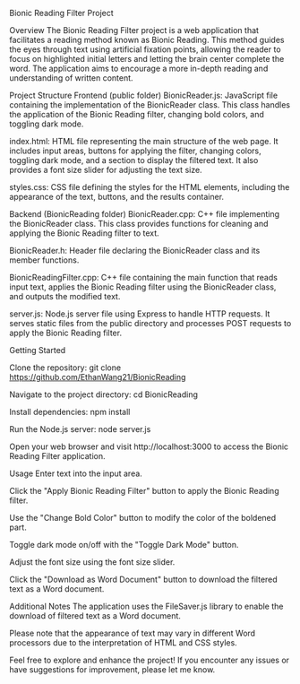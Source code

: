 Bionic Reading Filter Project

Overview
The Bionic Reading Filter project is a web application that facilitates a reading method known as Bionic Reading. This method guides the eyes through text using artificial fixation points, allowing the reader to focus on highlighted initial letters and letting the brain center complete the word. The application aims to encourage a more in-depth reading and understanding of written content.

Project Structure
Frontend (public folder)
BionicReader.js: JavaScript file containing the implementation of the BionicReader class. This class handles the application of the Bionic Reading filter, changing bold colors, and toggling dark mode.

index.html: HTML file representing the main structure of the web page. It includes input areas, buttons for applying the filter, changing colors, toggling dark mode, and a section to display the filtered text. It also provides a font size slider for adjusting the text size.

styles.css: CSS file defining the styles for the HTML elements, including the appearance of the text, buttons, and the results container.

Backend (BionicReading folder)
BionicReader.cpp: C++ file implementing the BionicReader class. This class provides functions for cleaning and applying the Bionic Reading filter to text.

BionicReader.h: Header file declaring the BionicReader class and its member functions.

BionicReadingFilter.cpp: C++ file containing the main function that reads input text, applies the Bionic Reading filter using the BionicReader class, and outputs the modified text.

server.js: Node.js server file using Express to handle HTTP requests. It serves static files from the public directory and processes POST requests to apply the Bionic Reading filter.

Getting Started

Clone the repository:
git clone https://github.com/EthanWang21/BionicReading

Navigate to the project directory:
cd BionicReading

Install dependencies:
npm install

Run the Node.js server:
node server.js

Open your web browser and visit http://localhost:3000 to access the Bionic Reading Filter application.

Usage
Enter text into the input area.

Click the "Apply Bionic Reading Filter" button to apply the Bionic Reading filter.

Use the "Change Bold Color" button to modify the color of the boldened part.

Toggle dark mode on/off with the "Toggle Dark Mode" button.

Adjust the font size using the font size slider.

Click the "Download as Word Document" button to download the filtered text as a Word document.

Additional Notes
The application uses the FileSaver.js library to enable the download of filtered text as a Word document.

Please note that the appearance of text may vary in different Word processors due to the interpretation of HTML and CSS styles.

Feel free to explore and enhance the project! If you encounter any issues or have suggestions for improvement, please let me know.